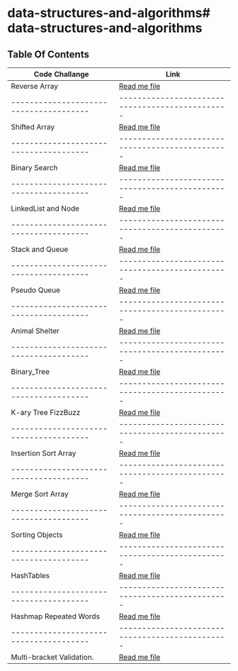 # data-structures-and-algorithms# data-structures-and-algorithms

## Table Of Contents

| Code Challange                         | Link                                                                  |  
|----------------------------------------|-----------------------------------------------------------------------|
| Reverse Array                          | [Read me file](./src/reversedArray/README.md)                         | 
| -------------------------------------- | -----------------------------------------------                       |
| Shifted Array                          | [Read me file](./src/shiftedArray/README.md)                          | 
| -------------------------------------- | -----------------------------------------------                       |
| Binary Search                          | [Read me file](./src/arrayBinarySearch/README.md)                     | 
| -------------------------------------- | -----------------------------------------------                       |
| LinkedList and Node                    | [Read me file](./src/linkedList/README_LinkedList.md)                 | 
| -------------------------------------- | -----------------------------------------------                       |
| Stack and Queue                        | [Read me file](./src/linkedList/README_Stack_Queue.md)                | 
| -------------------------------------- | -----------------------------------------------                       |
| Pseudo Queue                           | [Read me file](./src/linkedList/README_PSEUDO_QUEUE.md)               | 
| -------------------------------------- | -----------------------------------------------                       |
| Animal Shelter                         | [Read me file](./src/linkedList/README_AnimalShelter.md)              |
| -------------------------------------- | -----------------------------------------------                       |
| Binary_Tree                            | [Read me file](./src/linkedList/README_TREES.md)                      |
| -------------------------------------- | -----------------------------------------------                       |
| K-ary Tree FizzBuzz                    | [Read me file](./src/linkedList/k_ary_tree_fizzbuzz.md)               |
| -------------------------------------- | -----------------------------------------------                       |
| Insertion Sort Array                   | [Read me file](./src/linkedList/README_Insertion_Sort.md)             |
| -------------------------------------- | -----------------------------------------------                       |
| Merge Sort Array                       | [Read me file](./src/linkedList/README_Merge_Sort.md)                 |
| -------------------------------------- | -----------------------------------------------                       |
| Sorting Objects                        | [Read me file](./src/linkedList/README_SortingMoviesObject.md)        |
| -------------------------------------- | -----------------------------------------------                       |
| HashTables                             | [Read me file](./src/linkedList/README_Hash_tables.md)                |
| -------------------------------------- | -----------------------------------------------                       |
| Hashmap Repeated Words                 | [Read me file](./src/linkedList/README_Hashmap_Repeated_Word.md)      |
| -------------------------------------- | -----------------------------------------------                       |
| Multi-bracket Validation.              | [Read me file](./src/linkedList/README_Multi_bracketT_Validation.md)  |


